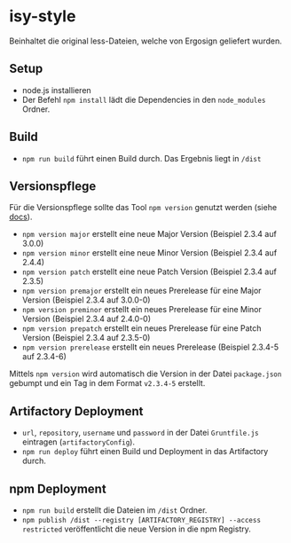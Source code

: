 # isy-style

Beinhaltet die original less-Dateien, welche von Ergosign geliefert wurden.

## Setup

* node.js installieren
* Der Befehl `npm install` lädt die Dependencies in den `node_modules` Ordner.

## Build

* `npm run build` führt einen Build durch. Das Ergebnis liegt in `/dist`

## Versionspflege

Für die Versionspflege sollte das Tool `npm version` genutzt werden (siehe [docs](https://docs.npmjs.com/cli/version)).

* `npm version major` erstellt eine neue Major Version (Beispiel 2.3.4 auf 3.0.0)
* `npm version minor` erstellt eine neue Minor Version (Beispiel 2.3.4 auf 2.4.4)
* `npm version patch` erstellt eine neue Patch Version (Beispiel 2.3.4 auf 2.3.5)
* `npm version premajor` erstellt ein neues Prerelease für eine Major Version (Beispiel 2.3.4 auf 3.0.0-0)
* `npm version preminor` erstellt ein neues Prerelease für eine Minor Version (Beispiel 2.3.4 auf 2.4.0-0)
* `npm version prepatch` erstellt ein neues Prerelease für eine Patch Version (Beispiel 2.3.4 auf 2.3.5-0)
* `npm version prerelease` erstellt ein neues Prerelease (Beispiel 2.3.4-5 auf 2.3.4-6)

Mittels `npm version` wird automatisch die Version in der Datei `package.json` gebumpt und ein Tag in dem Format `v2.3.4-5` erstellt.

## Artifactory Deployment

* `url`, `repository`, `username` und `password` in der Datei `Gruntfile.js` eintragen (`artifactoryConfig`).
* `npm run deploy` führt einen Build und Deployment in das Artifactory durch.

## npm Deployment

* `npm run build` erstellt die Dateien im `/dist` Ordner.
* `npm publish /dist --registry [ARTIFACTORY_REGISTRY] --access restricted` veröffentlicht die neue Version in die npm Registry.

